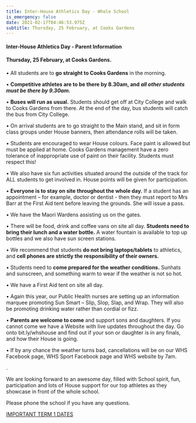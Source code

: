 ```yaml
---
title: Inter-House Athletics Day - Whole School
is_emergency: false
date: 2021-02-17T04:46:53.975Z
subtitle: Thursday, 25 February, at Cooks Gardens
---
```

#### Inter-House Athletics Day - Parent Information  
#### Thursday, 25 February, at Cooks Gardens.

•	All students are to **go straight to Cooks Gardens** in the morning.

•	**Competitive athletes are to be there by 8.30am, and *all other students must be there by 9.30am.***

•	**Buses will run as usual.** Students should get off at City College and walk to Cooks Gardens from there. At the end of the day, bus students will catch the bus from City College.

•	On arrival students are to go straight to the Main stand, and sit in form class groups under House banners, then attendance rolls will be taken.

•	Students are encouraged to wear House colours. Face paint is allowed but must be applied at home. Cooks Gardens management have a zero tolerance of inappropriate use of paint on their facility. Students must respect this!

•	We also have six fun activities situated around the outside of the track for ALL students to get involved in. House points will be given for participation. 

•	**Everyone is to stay on site throughout the whole day.** If a student has an appointment – for example, doctor or dentist -  then they must report to Mrs Barr at the First Aid tent before leaving the grounds. She will issue a pass.

•	We have the Maori Wardens assisting us on the gates. 

•	There will be food, drink and coffee vans on site all day. **Students need to bring their lunch and a water bottle.** A water fountain is available to top up bottles and we also have sun screen stations.

•	We recommend that students **do not bring laptops/tablets** to athletics, and **cell phones are strictly the responsibility of their owners.**

•	Students need to **come prepared for the weather conditions.** Sunhats and sunscreen, and something warm to wear if the weather is not so hot.

•	We have a First Aid tent on site all day.

•	Again this year, our Public Health nurses are setting up an information marquee promoting Sun Smart – Slip, Slop, Slap, and Wrap. They will also be promoting drinking water rather than cordial or fizz.

•	**Parents are welcome to come** and support sons and daughters. 
If you cannot come we have a Website with live updates throughout the day. Go onto bit.ly/whshouse and find out if your son or daughter is in any finals, and how their House is going. 

•	If by any chance the weather turns bad, cancellations will be on our WHS Facebook page, WHS Sport Facebook page and WHS website by 7am. 

. 

We are looking forward to an awesome day, filled with School spirit, fun, participation and lots of House support for our top athletes as they showcase in front of the whole school. 

Please phone the school if you have any questions.





[IMPORTANT TERM 1 DATES](https://res.cloudinary.com/whanganuihigh/image/upload/v1613428147/newsletters/Special_Newsletter_-_February_2021.pdf)
